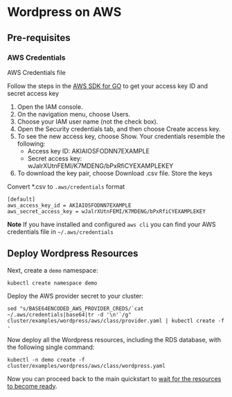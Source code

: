 # Wordpress on AWS

## Pre-requisites

### AWS Credentials

AWS Credentials file

Follow the steps in the [AWS SDK for GO](https://docs.aws.amazon.com/sdk-for-go/v1/developer-guide/setting-up.html) to get your access key ID and secret access key
1. Open the IAM console.
1. On the navigation menu, choose Users.
1. Choose your IAM user name (not the check box).
1. Open the Security credentials tab, and then choose Create access key.
1. To see the new access key, choose Show. Your credentials resemble the following:
    - Access key ID: AKIAIOSFODNN7EXAMPLE
    - Secret access key: wJalrXUtnFEMI/K7MDENG/bPxRfiCYEXAMPLEKEY
1. To download the key pair, choose Download .csv file. Store the keys

Convert *.csv to `.aws/credentials` format
```
[default]
aws_access_key_id = AKIAIOSFODNN7EXAMPLE
aws_secret_access_key = wJalrXUtnFEMI/K7MDENG/bPxRfiCYEXAMPLEKEY
```

**Note** If you have installed and configured `aws cli` you can find your AWS credentials file in  `~/.aws/credentials`

## Deploy Wordpress Resources

Next, create a `demo` namespace:

```console
kubectl create namespace demo
```

Deploy the AWS provider secret to your cluster:

```console
sed "s/BASE64ENCODED_AWS_PROVIDER_CREDS/`cat ~/.aws/credentials|base64|tr -d '\n'`/g" cluster/examples/wordpress/aws/class/provider.yaml | kubectl create -f -
```

Now deploy all the Wordpress resources, including the RDS database, with the following single command:

```console
kubectl -n demo create -f cluster/examples/wordpress/aws/class/wordpress.yaml
```

Now you can proceed back to the main quickstart to [wait for the resources to become ready](quickstart.md#waiting-for-completion).
